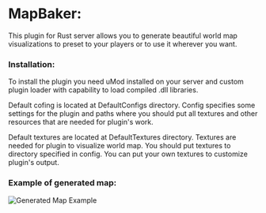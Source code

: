 # MapBaker:

This plugin for Rust server allows you to generate beautiful world map visualizations to preset to your players or to use it wherever you want.

### Installation:

To install the plugin you need uMod installed on your server and custom plugin loader with capability to load compiled .dll libraries.

Default cofing is located at DefaultConfigs directory. Config specifies some settings for the plugin and paths where you should put all textures and other resources that are needed for plugin's work.

Default textures are located at DefaultTextures directory. Textures are needed for plugin to visualize world map. You should put textures to directory specified in config. You can put your own textures to customize plugin's output.

### Example of generated map:
![Generated Map Example](https://i.imgur.com/05tK77n.png)
